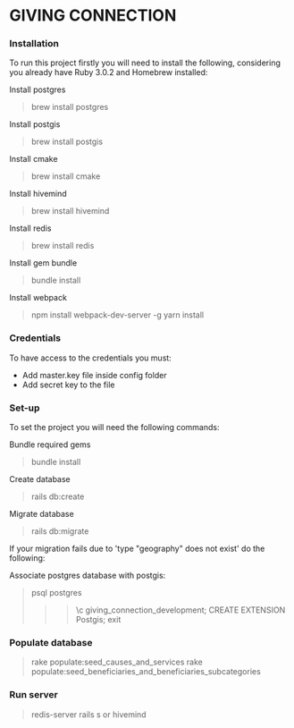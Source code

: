 # GIVING CONNECTION

### Installation

To run this project firstly you will need to install the following,
considering you already have Ruby 3.0.2 and Homebrew installed:

Install postgres
> brew install postgres

Install postgis
> brew install postgis

Install cmake
> brew install cmake

Install hivemind
> brew install hivemind

Install redis
> brew install redis

Install gem bundle
> bundle install

Install webpack
> npm install webpack-dev-server -g
> yarn install

### Credentials

To have access to the credentials you must:
- Add master.key file inside config folder
- Add secret key to the file

### Set-up

To set the project you will need the following commands:

Bundle required gems
> bundle install

Create database
> rails db:create

Migrate database
> rails db:migrate

If your migration fails due to 'type "geography" does not exist' do the following:

Associate postgres database with postgis:
> psql postgres
>>> \c giving_connection_development;
>>> CREATE EXTENSION Postgis;
>>> exit

### Populate database

> rake populate:seed_causes_and_services
> rake populate:seed_beneficiaries_and_beneficiaries_subcategories

### Run server

> redis-server
> rails s or hivemind